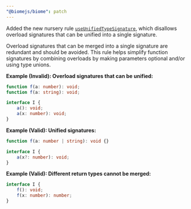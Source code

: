 ```yaml
---
"@biomejs/biome": patch
---
```


Added the new nursery rule [`useUnifiedTypeSignature`](https://biomejs.dev/linter/rules/use-unified-type-signature), which disallows overload signatures that can be unified into a single signature.

Overload signatures that can be merged into a single signature are redundant and should be avoided. This rule helps simplify function signatures by combining overloads by making parameters optional and/or using type unions.

**Example (Invalid): Overload signatures that can be unified:**

```ts
function f(a: number): void;
function f(a: string): void;
```

```ts
interface I {
    a(): void;
    a(x: number): void;
}
```

**Example (Valid): Unified signatures:**

```ts
function f(a: number | string): void {}
```

```ts
interface I {
    a(x?: number): void;
}
```

**Example (Valid): Different return types cannot be merged:**

```ts
interface I {
    f(): void;
    f(x: number): number;
}
```
